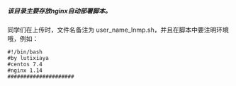 ##### 该目录主要存放nginx自动部署脚本。

同学们在上传时，文件名备注为 user_name_lnmp.sh，并且在脚本中要注明环境哦，例如：

```
#!/bin/bash
#by lutixiaya
#centos 7.4
#nginx 1.14
#####################
```

